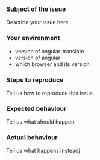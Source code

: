 ### Subject of the issue
Describe your issue here.

### Your environment
* version of angular-translate
* version of angular
* which browser and its version

### Steps to reproduce
Tell us how to reproduce this issue. 

### Expected behaviour
Tell us what should happen

### Actual behaviour
Tell us what happens insteadj
